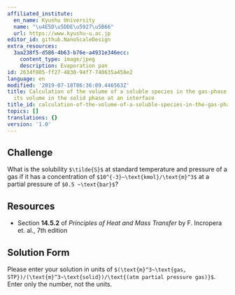 ```yaml
---
affiliated_institute:
  en_name: Kyushu University
  name: "\u4E5D\u5DDE\u5927\u5B66"
  url: https://www.kyushu-u.ac.jp
editor_id: github.NanoScaleDesign
extra_resources:
  3aa238f5-d586-4b63-b76e-a4931e346ecc:
    content_type: image/jpeg
    description: Evaporation pan
id: 2634f805-ff27-4830-94f7-740635a458e2
language: en
modified: '2019-07-18T06:36:09.446563Z'
title: Calculation of the volume of a soluble species in the gas-phase at STP given
  its volume in the solid phase at an interface
title_id: calculation-of-the-volume-of-a-soluble-species-in-the-gas-phase-at-stp-given-its-volume-in-the-solid-phase-at-an-interface
topics: []
translations: {}
version: '1.0'
---
```


## Challenge
What is the solubility `$\tilde{S}$` at standard temperature and pressure of a gas if it has a concentration of `$10^{-3}~\text{kmol}/\text{m}^3$` at a partial pressure of `$0.5 ~\text{bar}$`?


## Resources

- Section **14.5.2** of *Principles of Heat and Mass Transfer* by F. Incropera et. al., 7th edition


## Solution Form
Please enter your solution in units of `$(\text{m}^3~\text{gas, STP})/(\text{m}^3~\text{solid})/\text{(atm partial pressure gas)}$`.
Enter only the number, not the units.
